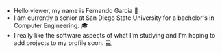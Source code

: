 - Hello viewer, my name is Fernando Garcia 👋
- I am currently a senior at San Diego State University for a bachelor's in Computer Engineering. 🎓
- I really like the software aspects of what I'm studying and I'm hoping to add projects to my profile soon. 💻
<!--
**f3rny05/f3rny05** is a ✨ _special_ ✨ repository because its `README.md` (this file) appears on your GitHub profile.

Here are some ideas to get you started:

- 🔭 I’m currently working on ...
- 🌱 I’m currently learning ...
- 👯 I’m looking to collaborate on ...
- 🤔 I’m looking for help with ...
- 💬 Ask me about ...
- 📫 How to reach me: ...
- 😄 Pronouns: ...
- ⚡ Fun fact: ...
-->
